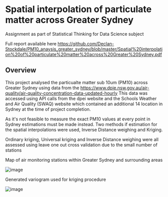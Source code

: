 # Spatial interpolation of particulate matter across Greater Sydney

Assignment as part of Statistical Thinking for Data Science subject

Full report available here https://github.com/Declan-Stockdale/PM10_anaysis_greater_sydney/blob/master/Spatial%20interpolation%20of%20particulate%20matter%20across%20Greater%20Sydney.pdf

## Overview
This project analysed the particualte matter sub 10um (PM10) across Greater Sydney using data from the https://www.dpie.nsw.gov.au/air-quality/air-quality-concentration-data-updated-hourly
This data was accessed using API calls from the dpei website and the Schools Weather and Air Quality (SWAQ) website which contained an additional 14 location in Sydney at the time of project completion.

As it's not feasible to measure the exact PM10 values at every point in Sydney estimations must be made instead. Two methods if estimation for the spatial interpolations were used, Inverse Distance weighing and Kriging.

Ordinary kriging, Universal kriging and Inverse Distance weighing were all assessed using leave one out cross validation due to the small number of stations


Map of air monitoring stations within Greater Sydney and surrounding areas

![image](https://user-images.githubusercontent.com/53500810/206881394-a20bd7c6-02bc-4f13-ac34-ebb6ab3bd449.png)


Generated variogram used for kriging procedure

![image](https://user-images.githubusercontent.com/53500810/206881352-9b3104fe-8c8a-4d4e-8e7a-c92576ae45ac.png)


